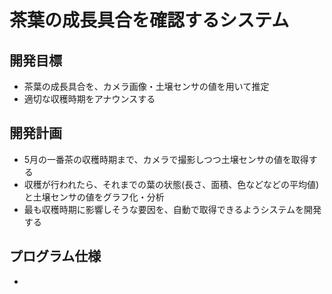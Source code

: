 # 茶葉の成長具合を確認するシステム

## 開発目標
- 茶葉の成長具合を、カメラ画像・土壌センサの値を用いて推定
- 適切な収穫時期をアナウンスする

## 開発計画
- 5月の一番茶の収穫時期まで、カメラで撮影しつつ土壌センサの値を取得する
- 収穫が行われたら、それまでの葉の状態(長さ、面積、色などなどの平均値)と土壌センサの値をグラフ化・分析
- 最も収穫時期に影響しそうな要因を、自動で取得できるようシステムを開発する

## プログラム仕様
- 